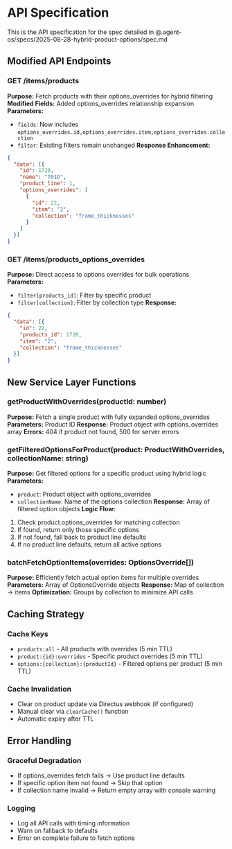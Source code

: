 # API Specification

This is the API specification for the spec detailed in @.agent-os/specs/2025-08-28-hybrid-product-options/spec.md

## Modified API Endpoints

### GET /items/products

**Purpose:** Fetch products with their options_overrides for hybrid filtering
**Modified Fields:** Added options_overrides relationship expansion
**Parameters:** 
- `fields`: Now includes `options_overrides.id,options_overrides.item,options_overrides.collection`
- `filter`: Existing filters remain unchanged
**Response Enhancement:**
```json
{
  "data": [{
    "id": 1720,
    "name": "T01D",
    "product_line": 1,
    "options_overrides": [
      {
        "id": 22,
        "item": "2",
        "collection": "frame_thicknesses"
      }
    ]
  }]
}
```

### GET /items/products_options_overrides

**Purpose:** Direct access to options overrides for bulk operations
**Parameters:**
- `filter[products_id]`: Filter by specific product
- `filter[collection]`: Filter by collection type
**Response:**
```json
{
  "data": [{
    "id": 22,
    "products_id": 1720,
    "item": "2",
    "collection": "frame_thicknesses"
  }]
}
```

## New Service Layer Functions

### getProductWithOverrides(productId: number)

**Purpose:** Fetch a single product with fully expanded options_overrides
**Parameters:** Product ID
**Response:** Product object with options_overrides array
**Errors:** 404 if product not found, 500 for server errors

### getFilteredOptionsForProduct(product: ProductWithOverrides, collectionName: string)

**Purpose:** Get filtered options for a specific product using hybrid logic
**Parameters:** 
- `product`: Product object with options_overrides
- `collectionName`: Name of the options collection
**Response:** Array of filtered option objects
**Logic Flow:**
1. Check product.options_overrides for matching collection
2. If found, return only those specific options
3. If not found, fall back to product line defaults
4. If no product line defaults, return all active options

### batchFetchOptionItems(overrides: OptionsOverride[])

**Purpose:** Efficiently fetch actual option items for multiple overrides
**Parameters:** Array of OptionsOverride objects
**Response:** Map of collection → items
**Optimization:** Groups by collection to minimize API calls

## Caching Strategy

### Cache Keys
- `products:all` - All products with overrides (5 min TTL)
- `product:{id}:overrides` - Specific product overrides (5 min TTL)
- `options:{collection}:{productId}` - Filtered options per product (5 min TTL)

### Cache Invalidation
- Clear on product update via Directus webhook (if configured)
- Manual clear via `clearCache()` function
- Automatic expiry after TTL

## Error Handling

### Graceful Degradation
- If options_overrides fetch fails → Use product line defaults
- If specific option item not found → Skip that option
- If collection name invalid → Return empty array with console warning

### Logging
- Log all API calls with timing information
- Warn on fallback to defaults
- Error on complete failure to fetch options